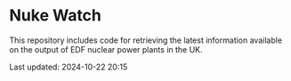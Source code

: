 # Nuke Watch

This repository includes code for retrieving the latest information available on the output of EDF nuclear power plants in the UK.

Last updated: 2024-10-22 20:15